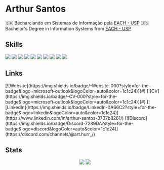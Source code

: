 # Arthur Santos
🇧🇷 Bacharelando em Sistemas de Informação pela [EACH - USP](https://www.each.usp.br/) 
🇺🇸 Bachelor's Degree in Information Systems from [EACH - USP](https://www.each.usp.br/)  
 
## Skills
<div align="left">
<img src="https://img.shields.io/badge/HTML5-E34F26?style=for-the-badge&logo=html5&logoColor=&color=1c1c24"/>
<img src="https://img.shields.io/badge/CSS3-1572B6?style=for-the-badge&logo=css3&logoColor=auto&color=1c1c24"/>
<img src="https://img.shields.io/badge/JavaScript-F7DF1E?style=for-the-badge&logo=javascript&logoColor=auto&color=1c1c24"/>
<img src="https://img.shields.io/badge/Java-%23ED8B00.svg?style=for-the-badge&logo=openjdk&logoColor=auto&color=1c1c24"/>
<img src="https://img.shields.io/badge/C-00599C?style=for-the-badge&logo=c&logoColor=auto&color=1c1c24"/>
<img src="https://img.shields.io/badge/Python-3670A0?style=for-the-badge&logo=python&logoColor=auto&color=1c1c24"/>
<img src="https://img.shields.io/badge/SQL-FFFFFF?style=for-the-badge&logo=oracle&logoColor=auto&color=1c1c24"/>
<img src="https://img.shields.io/badge/GIT-E44C30?style=for-the-badge&logo=git&logoColor=auto&color=1c1c24"/>
<img src="https://img.shields.io/badge/Vscode-007ACC?style=for-the-badge&logo=visual-studio-code&logoColor=auto&color=1c1c24"/>
<img src="https://img.shields.io/badge/Android-3DDC84?style=for-the-badge&logo=android&logoColor=auto&color=1c1c24"/>
</div>

## Links
<div align="left">
[![Website](https://img.shields.io/badge/-Website-000?style=for-the-badge&logo=microsoft-outlook&logoColor=auto&color=1c1c24)](#)  
[![CV](https://img.shields.io/badge/-CV-000?style=for-the-badge&logo=microsoft-outlook&logoColor=auto&color=1c1c24)](#)  
[![LinkedIn](https://img.shields.io/badge/LinkedIn-0A66C2?style=for-the-badge&logo=linkedin&logoColor=auto&color=1c1c24)](https://www.linkedin.com/in/arthur-santos-3737b8261/)  
[![Discord](https://img.shields.io/badge/Discord-7289DA?style=for-the-badge&logo=discord&logoColor=auto&color=1c1c24)](https://discord.com/channels/@art.hurr_/)
</div>

## Stats
<div align="center">
  <img src="https://github-readme-stats-git-masterrstaa-rickstaa.vercel.app/api/top-langs/?username=ArthurJos04&theme=tokyonight&show_icons=true" style="display: inline-block;"/>
  <img src="https://streak-stats.demolab.com?user=ArthurJos04&theme=tokyonight&mode=weekly" style="display: inline-block;"/>
</div>
